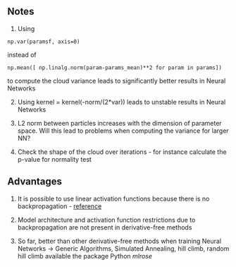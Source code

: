 ## Notes

1. Using 

```
np.var(paramsf, axis=0) 
```

instead of 

```
np.mean([ np.linalg.norm(param-params_mean)**2 for param in params]) 
```

to compute the cloud variance leads to significantly better results in Neural Networks

2. Using kernel = kernel(-norm/(2\*var)) leads to unstable results in Neural Networks 

3. L2 norm between particles increases with the dimension of parameter space. Will this lead to problems when computing the variance for larger NN?

4. Check the shape of the cloud over iterations - for instance calculate the p-value for normality test 


## Advantages

1. It is possible to use linear activation functions because there is no backpropagation -  [reference](https://missinglink.ai/guides/neural-network-concepts/7-types-neural-network-activation-functions-right/)

2. Model architecture and activation function restrictions due to backpropagation are not present in derivative-free methods

3. So far, better than other derivative-free methods when training Neural Networks -> Generic Algorithms, Simulated Annealing, hill climb, random hill climb available the package Python *mlrose*